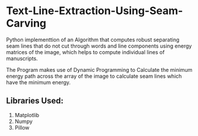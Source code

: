 # Text-Line-Extraction-Using-Seam-Carving
Python implementtion of an Algorithm that computes robust separating seam lines that do not cut through words and line components using energy matrices of the image, which helps to compute individual lines of manuscripts.

The Program makes use of Dynamic Programming to Calculate the minimum energy path across the array of the image to calculate seam lines which have the minimum energy.

## Libraries Used:
1. Matplotlib
2. Numpy
3. Pillow


